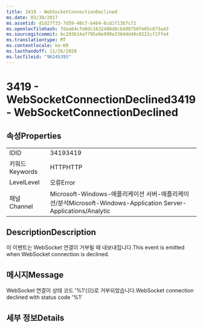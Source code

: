```yaml
---
title: 3419 - WebSocketConnectionDeclined
ms.date: 03/30/2017
ms.assetid: d1d27f33-7d59-40c7-b464-6cd1f13b7c72
ms.openlocfilehash: fdaa64cfe0dc1632488d8cbdd8750fe65c873a43
ms.sourcegitcommit: bc293b14af795e0e999e3304dd40c0222cf2ffe4
ms.translationtype: MT
ms.contentlocale: ko-KR
ms.lasthandoff: 11/26/2020
ms.locfileid: "96245395"
---
```

# <a name="3419---websocketconnectiondeclined"></a><span data-ttu-id="a029f-102">3419 - WebSocketConnectionDeclined</span><span class="sxs-lookup"><span data-stu-id="a029f-102">3419 - WebSocketConnectionDeclined</span></span>

## <a name="properties"></a><span data-ttu-id="a029f-103">속성</span><span class="sxs-lookup"><span data-stu-id="a029f-103">Properties</span></span>  
  
|||  
|-|-|  
|<span data-ttu-id="a029f-104">ID</span><span class="sxs-lookup"><span data-stu-id="a029f-104">ID</span></span>|<span data-ttu-id="a029f-105">3419</span><span class="sxs-lookup"><span data-stu-id="a029f-105">3419</span></span>|  
|<span data-ttu-id="a029f-106">키워드</span><span class="sxs-lookup"><span data-stu-id="a029f-106">Keywords</span></span>|<span data-ttu-id="a029f-107">HTTP</span><span class="sxs-lookup"><span data-stu-id="a029f-107">HTTP</span></span>|  
|<span data-ttu-id="a029f-108">Level</span><span class="sxs-lookup"><span data-stu-id="a029f-108">Level</span></span>|<span data-ttu-id="a029f-109">오류</span><span class="sxs-lookup"><span data-stu-id="a029f-109">Error</span></span>|  
|<span data-ttu-id="a029f-110">채널</span><span class="sxs-lookup"><span data-stu-id="a029f-110">Channel</span></span>|<span data-ttu-id="a029f-111">Microsoft-Windows-애플리케이션 서버-애플리케이션/분석</span><span class="sxs-lookup"><span data-stu-id="a029f-111">Microsoft-Windows-Application Server-Applications/Analytic</span></span>|  
  
## <a name="description"></a><span data-ttu-id="a029f-112">Description</span><span class="sxs-lookup"><span data-stu-id="a029f-112">Description</span></span>  

 <span data-ttu-id="a029f-113">이 이벤트는 WebSocket 연결이 거부될 때 내보내집니다.</span><span class="sxs-lookup"><span data-stu-id="a029f-113">This event is emitted when WebSocket connection is declined.</span></span>  
  
## <a name="message"></a><span data-ttu-id="a029f-114">메시지</span><span class="sxs-lookup"><span data-stu-id="a029f-114">Message</span></span>  

 <span data-ttu-id="a029f-115">WebSocket 연결이 상태 코드 '%1'(으)로 거부되었습니다.</span><span class="sxs-lookup"><span data-stu-id="a029f-115">WebSocket connection declined with status code '%1'</span></span>  
  
## <a name="details"></a><span data-ttu-id="a029f-116">세부 정보</span><span class="sxs-lookup"><span data-stu-id="a029f-116">Details</span></span>
